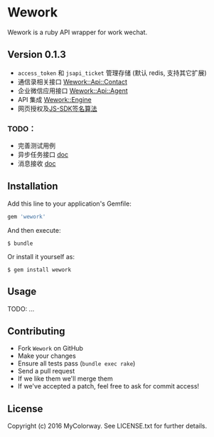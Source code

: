 # Wework

Wework is a ruby API wrapper for work wechat.


## Version 0.1.3

* `access_token` 和 `jsapi_ticket` 管理存储 (默认 redis, 支持其它扩展)
* 通信录相关接口 [Wework::Api::Contact](https://github.com/mycolorway/wework/blob/master/lib/wework/api/contact.rb)
* 企业微信应用接口 [Wework::Api::Agent](https://github.com/mycolorway/wework/blob/master/lib/wework/api/agent.rb)
* API 集成 [Wework::Engine](https://github.com/mycolorway/wework/blob/master/lib/wework/engine.rb)
* 网页授权及[JS-SDK签名算法](https://work.weixin.qq.com/api/doc#10029/附录1-JS-SDK使用权限签名算法)

### TODO：

* 完善测试用例
* 异步任务接口 [doc](https://work.weixin.qq.com/api/doc#10138)
* 消息接收 [doc](https://work.weixin.qq.com/api/doc#10427)


## Installation

Add this line to your application's Gemfile:

```ruby
gem 'wework'
```

And then execute:

    $ bundle

Or install it yourself as:

    $ gem install wework

## Usage

TODO: ...

## Contributing

* Fork `Wework` on GitHub
* Make your changes
* Ensure all tests pass (`bundle exec rake`)
* Send a pull request
* If we like them we'll merge them
* If we've accepted a patch, feel free to ask for commit access!

## License

Copyright (c) 2016 MyColorway. See LICENSE.txt for further details.

